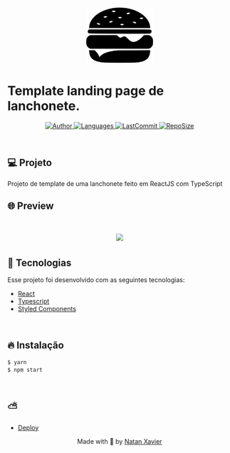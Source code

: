 <h1 align="center">
  <img alt="Barber" title="#delicinha" src="github/logo.png" width="150px" borderRadius="20px" />
</h1>

# Template landing page de lanchonete.

<p align="center">
  <a href="https://github.com/nataxaa">
    <img alt="Author" src="https://img.shields.io/badge/author-nataxaa-33A1F2?style=flat-square">
  </a>

  <a href="#">
    <img alt="Languages" src="https://img.shields.io/github/languages/count/nataxaa/food-ReactJS?color=33A1F2&style=flat-square">
  </a>

  <a href="https://github.com/nataxaa/food-ReactJS/commits/master">
    <img alt="LastCommit" src="https://img.shields.io/github/last-commit/nataxaa/food-ReactJS?color=33A1F2&style=flat-square">
  </a>

  <a href="#">
    <img alt="RepoSize" src="https://img.shields.io/github/repo-size/nataxaa/food-ReactJS?color=33A1F2&style=flat-square">
  </a>

</p>

<br />

## 💻 Projeto

Projeto de template de uma lanchonete feito em ReactJS com TypeScript
<br />

## 🌐 Preview

<h1 align="center">
    <img src="github/video-food.gif" />
</h1>

## 🚀 Tecnologias

Esse projeto foi desenvolvido com as seguintes tecnologias:

- [React](https://react.dev/)
- [Typescript](https://www.typescriptlang.org/)
- [Styled Components](https://styled-components.com/)

<br />

## 🔥 Instalação
```bash
$ yarn
$ npm start
```
<br/>

## ⛅

- [Deploy](https://golden-bunny-32bdc4.netlify.app/)

<p align="center">
  Made with 💙 by <a href="https://www.linkedin.com/in/natan-xavier-a266a0228/"> Natan Xavier </a>
</p>
